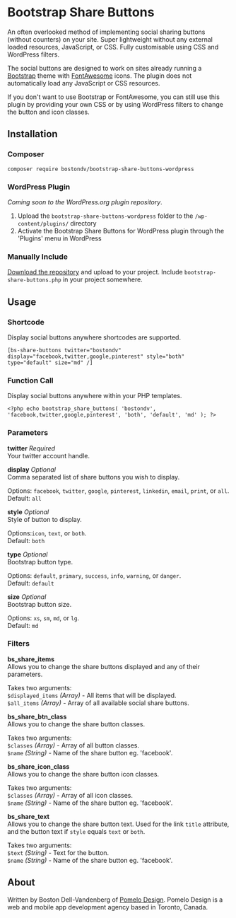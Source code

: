 # Bootstrap Share Buttons

An often overlooked method of implementing social sharing buttons (without counters) on your site. Super lightweight without any external loaded resources, JavaScript, or CSS. Fully customisable using CSS and WordPress filters.

The social buttons are designed to work on sites already running a [Bootstrap](http://getbootstrap.com) theme with [FontAwesome](http://fontawesome.io) icons. The plugin does not automatically load any JavaScript or CSS resources. 

If you don't want to use Bootstrap or FontAwesome, you can still use this plugin by providing your own CSS or by using WordPress filters to change the button and icon classes.

## Installation

### Composer

`composer require bostondv/bootstrap-share-buttons-wordpress`

### WordPress Plugin

_Coming soon to the WordPress.org plugin repository_. 

1. Upload the `bootstrap-share-buttons-wordpress` folder to the `/wp-content/plugins/` directory
2. Activate the Bootstrap Share Buttons for WordPress plugin through the 'Plugins' menu in WordPress

### Manually Include

[Download the repository](https://github.com/bostondv/bootstrap-share-buttons-wordpress/archive/master.zip) and upload to your project. Include `bootstrap-share-buttons.php` in your project somewhere. 

## Usage

### Shortcode

Display social buttons anywhere shortcodes are supported.

`[bs-share-buttons twitter="bostondv" display="facebook,twitter,google,pinterest" style="both" type="default" size="md" /]`

### Function Call

Display social buttons anywhere within your PHP templates.

`<?php echo bootstrap_share_buttons( 'bostondv', 'facebook,twitter,google,pinterest', 'both', 'default', 'md' ); ?>`

### Parameters

**twitter** _Required_  
Your twitter account handle.

**display** _Optional_  
Comma separated list of share buttons you wish to display.

Options: `facebook`, `twitter`, `google`, `pinterest`, `linkedin`, `email`, `print`, or `all`.  
Default: `all`

**style** _Optional_  
Style of button to display.

Options:`icon`, `text`, or `both`.  
Default: `both`

**type** _Optional_  
Bootstrap button type.

Options: `default`, `primary`, `success`, `info`, `warning`, or `danger`.  
Default: `default`

**size** _Optional_  
Bootstrap button size.

Options: `xs`, `sm`, `md`, or `lg`.  
Default: `md`

### Filters

**bs\_share\_items**  
Allows you to change the share buttons displayed and any of their parameters.

Takes two arguments:  
`$displayed_items` _(Array)_ - All items that will be displayed.  
`$all_items` _(Array)_ - Array of all available social share buttons.

**bs\_share\_btn\_class**  
Allows you to change the share button classes.

Takes two arguments:  
`$classes` _(Array)_ - Array of all button classes.  
`$name` _(String)_ - Name of the share button eg. 'facebook'.

**bs\_share\_icon\_class**  
Allows you to change the share button icon classes.

Takes two arguments:  
`$classes` _(Array)_ - Array of all icon classes.  
`$name` _(String)_ - Name of the share button eg. 'facebook'.

**bs\_share\_text**  
Allows you to change the share button text. Used for the link `title` attribute, and the button text if `style` equals `text` or `both`.

Takes two arguments:  
`$text` _(String)_ - Text for the button.  
`$name` _(String)_ - Name of the share button eg. 'facebook'.

## About

Written by Boston Dell-Vandenberg of [Pomelo Design](http://www.pomelodesign.com). Pomelo Design is a web and mobile app development agency based in Toronto, Canada.